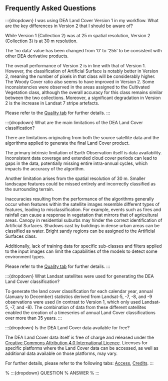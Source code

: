 ## Frequently Asked Questions

:::{dropdown} I was using DEA Land Cover Version 1 in my workflow. What are the key differences in Version 2 that I should be aware of?

While Version 1 (Collection 2) was at 25 m spatial resolution, Version 2 (Collection 3) is at 30 m resolution.

The ‘no data’ value has been changed from ‘0’ to ‘255’ to be consistent with other DEA derivative products.

The overall performance of Version 2 is in line with that of Version 1. However, the classification of Artificial Surface is notably better in Version 2, meaning the number of pixels in that class will be considerably higher. The Woody Cover ratio also seems to have improved in Version 2. Some inconsistencies were observed in the areas assigned to the Cultivated Vegetation class, although the overall accuracy for this class remains similar between the two collections. Moreover, a significant degradation in Version 2 is the increase in Landsat 7 stripe artefacts.

Please refer to the [Quality tab](./?tab=quality) for further details.
:::

:::{dropdown} What are the main limitations of the DEA Land Cover classification?

There are limitations originating from both the source satellite data and the algorithms applied to generate the final Land Cover product.

The primary intrinsic limitation of Earth Observation itself is data availability. Inconsistent data coverage and extended cloud cover periods can lead to gaps in the data, potentially missing entire intra-annual cycles, which impacts the accuracy of the algorithm.

Another limitation arises from the spatial resolution of 30 m. Smaller landscape features could be missed entirely and incorrectly classified as the surrounding terrain.

Inaccuracies resulting from the performance of the algorithms generally occur when features within the satellite images resemble different types of features, leading to misclassification. For example, events such as fires and rainfall can cause a response in vegetation that mirrors that of agricultural areas. Canopy in residential suburbs may hinder the correct identification of Artificial Surfaces. Shadows cast by buildings in dense urban areas can be classified as water. Bright sandy regions can be assigned to the Artificial Surfaces class.

Additionally, lack of training data for specific sub-classes and filters applied to the input images can limit the capabilities of the models to detect some environment types.

Please refer to the [Quality tab](./?tab=quality) for further details.
:::

:::{dropdown} What Landsat satellites were used for generating the DEA Land Cover classification?

To generate the land cover classification for each calendar year, annual (January to December) statistics derived from Landsat-5, -7, -8, and -9 observations were used (in contrast to Version 1, which only used Landsat-5, -7, and -8). The combination of data from these different satellites enabled the creation of a timeseries of annual Land Cover classifications over more than 35 years. 
:::

:::{dropdown} Is the DEA Land Cover data available for free?

The DEA Land Cover data itself is free of charge and released under the [Creative Commons Attribution 4.0 International Licence](https://creativecommons.org/licenses/by/4.0/).
Licenses for specific platforms where the Land Cover data can be accessed, as well as additional data available on those platforms, may vary.

For further details, please refer to the following tabs: [Access](./?tab=access), [Credits](./?tab=credits).
:::

% :::{dropdown} QUESTION
% ANSWER
% :::

